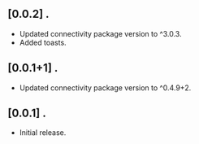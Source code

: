 ## [0.0.2] .

* Updated connectivity package version to ^3.0.3.
* Added toasts.

## [0.0.1+1] .

* Updated connectivity package version to ^0.4.9+2.

## [0.0.1] .

* Initial release.
